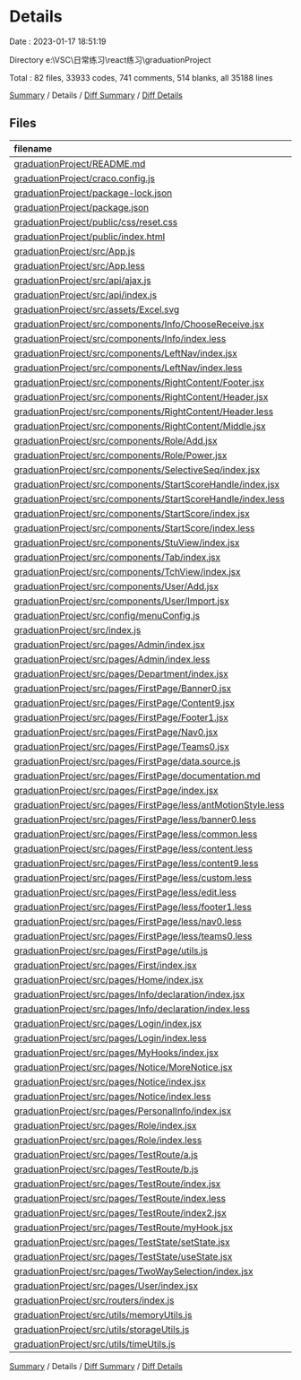# Details

Date : 2023-01-17 18:51:19

Directory e:\\VSC\\日常练习\\react练习\\graduationProject

Total : 82 files,  33933 codes, 741 comments, 514 blanks, all 35188 lines

[Summary](results.md) / Details / [Diff Summary](diff.md) / [Diff Details](diff-details.md)

## Files
| filename | language | code | comment | blank | total |
| :--- | :--- | ---: | ---: | ---: | ---: |
| [graduationProject/README.md](/graduationProject/README.md) | Markdown | 7 | 0 | 4 | 11 |
| [graduationProject/craco.config.js](/graduationProject/craco.config.js) | JavaScript | 15 | 6 | 1 | 22 |
| [graduationProject/package-lock.json](/graduationProject/package-lock.json) | JSON | 29,055 | 0 | 1 | 29,056 |
| [graduationProject/package.json](/graduationProject/package.json) | JSON | 57 | 0 | 1 | 58 |
| [graduationProject/public/css/reset.css](/graduationProject/public/css/reset.css) | CSS | 71 | 1 | 11 | 83 |
| [graduationProject/public/index.html](/graduationProject/public/index.html) | HTML | 17 | 27 | 3 | 47 |
| [graduationProject/src/App.js](/graduationProject/src/App.js) | JavaScript | 16 | 26 | 9 | 51 |
| [graduationProject/src/App.less](/graduationProject/src/App.less) | Less | 1 | 2 | 0 | 3 |
| [graduationProject/src/api/ajax.js](/graduationProject/src/api/ajax.js) | JavaScript | 24 | 2 | 5 | 31 |
| [graduationProject/src/api/index.js](/graduationProject/src/api/index.js) | JavaScript | 25 | 0 | 27 | 52 |
| [graduationProject/src/assets/Excel.svg](/graduationProject/src/assets/Excel.svg) | XML | 3 | 0 | 0 | 3 |
| [graduationProject/src/components/Info/ChooseReceive.jsx](/graduationProject/src/components/Info/ChooseReceive.jsx) | JavaScript | 109 | 8 | 14 | 131 |
| [graduationProject/src/components/Info/index.less](/graduationProject/src/components/Info/index.less) | Less | 6 | 0 | 0 | 6 |
| [graduationProject/src/components/LeftNav/index.jsx](/graduationProject/src/components/LeftNav/index.jsx) | JavaScript | 76 | 10 | 12 | 98 |
| [graduationProject/src/components/LeftNav/index.less](/graduationProject/src/components/LeftNav/index.less) | Less | 18 | 1 | 2 | 21 |
| [graduationProject/src/components/RightContent/Footer.jsx](/graduationProject/src/components/RightContent/Footer.jsx) | JavaScript | 14 | 0 | 2 | 16 |
| [graduationProject/src/components/RightContent/Header.jsx](/graduationProject/src/components/RightContent/Header.jsx) | JavaScript | 79 | 13 | 10 | 102 |
| [graduationProject/src/components/RightContent/Header.less](/graduationProject/src/components/RightContent/Header.less) | Less | 9 | 0 | 1 | 10 |
| [graduationProject/src/components/RightContent/Middle.jsx](/graduationProject/src/components/RightContent/Middle.jsx) | JavaScript | 32 | 0 | 3 | 35 |
| [graduationProject/src/components/Role/Add.jsx](/graduationProject/src/components/Role/Add.jsx) | JavaScript | 32 | 3 | 5 | 40 |
| [graduationProject/src/components/Role/Power.jsx](/graduationProject/src/components/Role/Power.jsx) | JavaScript | 84 | 57 | 11 | 152 |
| [graduationProject/src/components/SelectiveSeq/index.jsx](/graduationProject/src/components/SelectiveSeq/index.jsx) | JavaScript | 41 | 7 | 5 | 53 |
| [graduationProject/src/components/StartScoreHandle/index.jsx](/graduationProject/src/components/StartScoreHandle/index.jsx) | JavaScript | 27 | 0 | 5 | 32 |
| [graduationProject/src/components/StartScoreHandle/index.less](/graduationProject/src/components/StartScoreHandle/index.less) | Less | 3 | 0 | 0 | 3 |
| [graduationProject/src/components/StartScore/index.jsx](/graduationProject/src/components/StartScore/index.jsx) | JavaScript | 34 | 1 | 8 | 43 |
| [graduationProject/src/components/StartScore/index.less](/graduationProject/src/components/StartScore/index.less) | Less | 3 | 0 | 0 | 3 |
| [graduationProject/src/components/StuView/index.jsx](/graduationProject/src/components/StuView/index.jsx) | JavaScript | 167 | 98 | 17 | 282 |
| [graduationProject/src/components/Tab/index.jsx](/graduationProject/src/components/Tab/index.jsx) | JavaScript | 25 | 0 | 4 | 29 |
| [graduationProject/src/components/TchView/index.jsx](/graduationProject/src/components/TchView/index.jsx) | JavaScript | 158 | 27 | 3 | 188 |
| [graduationProject/src/components/User/Add.jsx](/graduationProject/src/components/User/Add.jsx) | JavaScript | 134 | 11 | 12 | 157 |
| [graduationProject/src/components/User/Import.jsx](/graduationProject/src/components/User/Import.jsx) | JavaScript | 173 | 44 | 20 | 237 |
| [graduationProject/src/config/menuConfig.js](/graduationProject/src/config/menuConfig.js) | JavaScript | 24 | 16 | 4 | 44 |
| [graduationProject/src/index.js](/graduationProject/src/index.js) | JavaScript | 14 | 25 | 5 | 44 |
| [graduationProject/src/pages/Admin/index.jsx](/graduationProject/src/pages/Admin/index.jsx) | JavaScript | 33 | 4 | 5 | 42 |
| [graduationProject/src/pages/Admin/index.less](/graduationProject/src/pages/Admin/index.less) | Less | 3 | 0 | 2 | 5 |
| [graduationProject/src/pages/Department/index.jsx](/graduationProject/src/pages/Department/index.jsx) | JavaScript | 345 | 11 | 25 | 381 |
| [graduationProject/src/pages/FirstPage/Banner0.jsx](/graduationProject/src/pages/FirstPage/Banner0.jsx) | JavaScript | 52 | 0 | 2 | 54 |
| [graduationProject/src/pages/FirstPage/Content9.jsx](/graduationProject/src/pages/FirstPage/Content9.jsx) | JavaScript | 82 | 0 | 5 | 87 |
| [graduationProject/src/pages/FirstPage/Footer1.jsx](/graduationProject/src/pages/FirstPage/Footer1.jsx) | JavaScript | 65 | 0 | 5 | 70 |
| [graduationProject/src/pages/FirstPage/Nav0.jsx](/graduationProject/src/pages/FirstPage/Nav0.jsx) | JavaScript | 130 | 0 | 6 | 136 |
| [graduationProject/src/pages/FirstPage/Teams0.jsx](/graduationProject/src/pages/FirstPage/Teams0.jsx) | JavaScript | 72 | 0 | 4 | 76 |
| [graduationProject/src/pages/FirstPage/data.source.js](/graduationProject/src/pages/FirstPage/data.source.js) | JavaScript | 449 | 0 | 1 | 450 |
| [graduationProject/src/pages/FirstPage/documentation.md](/graduationProject/src/pages/FirstPage/documentation.md) | Markdown | 3 | 0 | 2 | 5 |
| [graduationProject/src/pages/FirstPage/index.jsx](/graduationProject/src/pages/FirstPage/index.jsx) | JavaScript | 87 | 7 | 8 | 102 |
| [graduationProject/src/pages/FirstPage/less/antMotionStyle.less](/graduationProject/src/pages/FirstPage/less/antMotionStyle.less) | Less | 9 | 0 | 0 | 9 |
| [graduationProject/src/pages/FirstPage/less/banner0.less](/graduationProject/src/pages/FirstPage/less/banner0.less) | Less | 82 | 1 | 2 | 85 |
| [graduationProject/src/pages/FirstPage/less/common.less](/graduationProject/src/pages/FirstPage/less/common.less) | Less | 30 | 6 | 7 | 43 |
| [graduationProject/src/pages/FirstPage/less/content.less](/graduationProject/src/pages/FirstPage/less/content.less) | Less | 42 | 0 | 3 | 45 |
| [graduationProject/src/pages/FirstPage/less/content9.less](/graduationProject/src/pages/FirstPage/less/content9.less) | Less | 144 | 0 | 2 | 146 |
| [graduationProject/src/pages/FirstPage/less/custom.less](/graduationProject/src/pages/FirstPage/less/custom.less) | Less | 26 | 2 | 8 | 36 |
| [graduationProject/src/pages/FirstPage/less/edit.less](/graduationProject/src/pages/FirstPage/less/edit.less) | Less | 5 | 0 | 1 | 6 |
| [graduationProject/src/pages/FirstPage/less/footer1.less](/graduationProject/src/pages/FirstPage/less/footer1.less) | Less | 96 | 0 | 3 | 99 |
| [graduationProject/src/pages/FirstPage/less/nav0.less](/graduationProject/src/pages/FirstPage/less/nav0.less) | Less | 156 | 0 | 32 | 188 |
| [graduationProject/src/pages/FirstPage/less/teams0.less](/graduationProject/src/pages/FirstPage/less/teams0.less) | Less | 66 | 0 | 5 | 71 |
| [graduationProject/src/pages/FirstPage/utils.js](/graduationProject/src/pages/FirstPage/utils.js) | JavaScript | 16 | 0 | 3 | 19 |
| [graduationProject/src/pages/First/index.jsx](/graduationProject/src/pages/First/index.jsx) | JavaScript | 10 | 0 | 2 | 12 |
| [graduationProject/src/pages/Home/index.jsx](/graduationProject/src/pages/Home/index.jsx) | JavaScript | 35 | 33 | 16 | 84 |
| [graduationProject/src/pages/Info/declaration/index.jsx](/graduationProject/src/pages/Info/declaration/index.jsx) | JavaScript | 89 | 15 | 13 | 117 |
| [graduationProject/src/pages/Info/declaration/index.less](/graduationProject/src/pages/Info/declaration/index.less) | Less | 9 | 2 | 1 | 12 |
| [graduationProject/src/pages/Login/index.jsx](/graduationProject/src/pages/Login/index.jsx) | JavaScript | 125 | 56 | 10 | 191 |
| [graduationProject/src/pages/Login/index.less](/graduationProject/src/pages/Login/index.less) | Less | 44 | 3 | 11 | 58 |
| [graduationProject/src/pages/MyHooks/index.jsx](/graduationProject/src/pages/MyHooks/index.jsx) | JavaScript | 121 | 22 | 25 | 168 |
| [graduationProject/src/pages/Notice/MoreNotice.jsx](/graduationProject/src/pages/Notice/MoreNotice.jsx) | JavaScript | 20 | 1 | 3 | 24 |
| [graduationProject/src/pages/Notice/index.jsx](/graduationProject/src/pages/Notice/index.jsx) | JavaScript | 52 | 23 | 10 | 85 |
| [graduationProject/src/pages/Notice/index.less](/graduationProject/src/pages/Notice/index.less) | Less | 17 | 0 | 1 | 18 |
| [graduationProject/src/pages/PersonalInfo/index.jsx](/graduationProject/src/pages/PersonalInfo/index.jsx) | JavaScript | 9 | 0 | 3 | 12 |
| [graduationProject/src/pages/Role/index.jsx](/graduationProject/src/pages/Role/index.jsx) | JavaScript | 179 | 32 | 15 | 226 |
| [graduationProject/src/pages/Role/index.less](/graduationProject/src/pages/Role/index.less) | Less | 12 | 3 | 3 | 18 |
| [graduationProject/src/pages/TestRoute/a.js](/graduationProject/src/pages/TestRoute/a.js) | JavaScript | 5 | 0 | 2 | 7 |
| [graduationProject/src/pages/TestRoute/b.js](/graduationProject/src/pages/TestRoute/b.js) | JavaScript | 2 | 0 | 1 | 3 |
| [graduationProject/src/pages/TestRoute/index.jsx](/graduationProject/src/pages/TestRoute/index.jsx) | JavaScript | 153 | 51 | 14 | 218 |
| [graduationProject/src/pages/TestRoute/index.less](/graduationProject/src/pages/TestRoute/index.less) | Less | 0 | 8 | 1 | 9 |
| [graduationProject/src/pages/TestRoute/index2.jsx](/graduationProject/src/pages/TestRoute/index2.jsx) | JavaScript | 11 | 0 | 5 | 16 |
| [graduationProject/src/pages/TestRoute/myHook.jsx](/graduationProject/src/pages/TestRoute/myHook.jsx) | JavaScript | 20 | 4 | 5 | 29 |
| [graduationProject/src/pages/TestState/setState.jsx](/graduationProject/src/pages/TestState/setState.jsx) | JavaScript | 28 | 1 | 3 | 32 |
| [graduationProject/src/pages/TestState/useState.jsx](/graduationProject/src/pages/TestState/useState.jsx) | JavaScript | 39 | 0 | 6 | 45 |
| [graduationProject/src/pages/TwoWaySelection/index.jsx](/graduationProject/src/pages/TwoWaySelection/index.jsx) | JavaScript | 38 | 6 | 3 | 47 |
| [graduationProject/src/pages/User/index.jsx](/graduationProject/src/pages/User/index.jsx) | JavaScript | 234 | 47 | 16 | 297 |
| [graduationProject/src/routers/index.js](/graduationProject/src/routers/index.js) | JavaScript | 101 | 10 | 2 | 113 |
| [graduationProject/src/utils/memoryUtils.js](/graduationProject/src/utils/memoryUtils.js) | JavaScript | 4 | 1 | 1 | 6 |
| [graduationProject/src/utils/storageUtils.js](/graduationProject/src/utils/storageUtils.js) | JavaScript | 14 | 5 | 5 | 24 |
| [graduationProject/src/utils/timeUtils.js](/graduationProject/src/utils/timeUtils.js) | JavaScript | 16 | 2 | 1 | 19 |

[Summary](results.md) / Details / [Diff Summary](diff.md) / [Diff Details](diff-details.md)